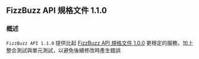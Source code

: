 ## FizzBuzz API 規格文件 1.1.0

### 概述

`FizzBuzz API 1.1.0` 提供比起 [FizzBuzz API 規格文件 1.0.0](fizzbuzz-1.0.0.md) 更穩定的服務，加上整合測試與單元測試，以避免後續修改時產生錯誤


